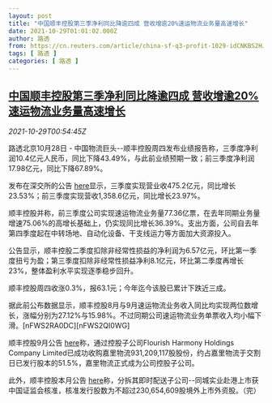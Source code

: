 ```yaml
---
layout: post
title: "中国顺丰控股第三季净利同比降逾四成 营收增逾20%速运物流业务量高速增长"
date: 2021-10-29T01:01:02.000Z
author: 路透
from: https://cn.reuters.com/article/china-sf-q3-profit-1029-idCNKBS2HJ030
tags: [ 路透 ]
categories: [ 路透 ]
---
```

<!--1635469262000-->
[中国顺丰控股第三季净利同比降逾四成 营收增逾20%速运物流业务量高速增长](https://cn.reuters.com/article/china-sf-q3-profit-1029-idCNKBS2HJ030)
------

<div>
<div><i>2021-10-29T00:54:45Z</i></div><p>路透北京10月28日 - 中国物流巨头--顺丰控股周四发布业绩报告称，三季度净利润10.4亿元人民币，同比下降43.49%，与此前业绩预期一致；前三季度净利润17.98亿元，同比下降67.89%。</p><p>发布在深交所的公告 <a href="http://www.szse.cn/disclosure/listed/bulletinDetail/index.html?596f0634-b325-409b-9bb9-9bc002deb4db">here</a>显示，三季度实现营业收475.2亿元，同比增长23.53%；前三季度实现营收1,358.6亿元，同比增长23.97%。</p><p>顺丰控股并称，前三季度公司实现速运物流业务量77.36亿票，在去年同期业务量增速75.06%的高增长基础上，仍实现同比增长36.39%。支出方面，公司自去年第四季度起在中转场地、自动化设备、干支线运力等方面加大资源投入。</p><p>公告显示，顺丰控股二季度扣除非经常性损益的净利润为6.57亿元，环比第一季度扭亏为盈；第三季度扣除非经常性损益净利8.1亿元，环比第二季度再增长23%，整体盈利水平实现逐季稳步回升。</p><p>顺丰控股周四收涨0.3%，报63.1元；今年迄今该股已累计下跌近三成。</p><p>据此前公布数据显示，顺丰控股8月与9月速运物流业务收入同比均实现两位数增长，涨幅分别为27.12%与15.98%。不过同期公司速运物流业务单票收入均小幅下滑。[nFWS2RA0DC][nFWS2QI0WG]</p><p>顺丰控股9月公告 <a href="http://www.szse.cn/disclosure/listed/bulletinDetail/index.html?db5da534-b0f8-4b69-84de-ccb99de653cf">here</a>称，通过控股子公司Flourish Harmony Holdings Company Limited已成功收购嘉里物流931,209,117股股份，约占嘉里物流于交割日已发行股本的51.5%，嘉里物流正式成为公司控股子公司。</p><p>此外，顺丰控股本月公告 <a href="https://www.szse.cn/disclosure/listed/bulletinDetail/index.html?9274d9f6-74e1-439f-b320-82ca7ac234a7">here</a>称，分拆其即时配送子公司--同城实业赴港上市获中国证监会核准，核准发行股数为不超过230,654,609股境外上市外资股。（完）</p>
</div>
